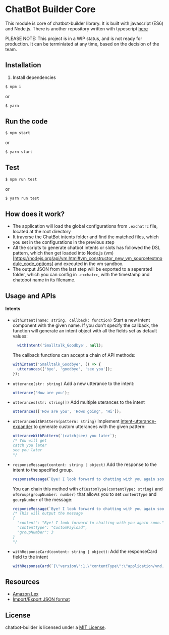 # ChatBot Builder Core

This module is core of chatbot-builder library. It is built with javascript (ES6) and Node.js. There is another repository written with typescript [here](https://github.com/DiUS/chatbot-builder-ts)

PLEASE NOTE: This project is in a WIP status, and is not ready for production. It can be terminiated at any time, based on the decision of the team.

## Installation

1. Install dependencies
```bash
$ npm i
```
or 
```bash
$ yarn
```

## Run the code

```bash
$ npm start
```
or
```bash
$ yarn start
```

## Test

```bash
$ npm run test
```
or
```bash
$ yarn run test
```

## How does it work?

- The application will load the global configurations from `.exchatrc` file, located at the root directory
- It traverse the ChatBot intents folder and find the matched files, which you set in the configurations in the previous step
- All the scripts to generate chatbot intents or slots has followed the DSL pattern, which then get loaded into Node.js (vm)[https://nodejs.org/api/vm.html#vm_constructor_new_vm_sourcetextmodule_code_options] and executed in the vm sandbox.
- The output JSON from the last step will be exported to a seperated folder, which you can config in `.exchatrc`, with the timestamp and chatobot name in its filename.

## Usage and APIs

#### Intents
- `withIntent(name: string, callback: function)`
  Start a new intent component with the given name. If you don't specify the callback, the function will generate an intent object with all the fields set as default values:

  ```js
    withIntent('Smalltalk_Goodbye', null);
  ```

  The callback functions can accept a chain of API methods:

  ```js
  withIntent('Smalltalk_Goodbye', () => {
    utterances(['bye', 'goodbye', 'see you']);
  });
  ```

- `utterance(str: string)`
  Add a new utterance to the intent:

  ```js
  utterance('How are you');
  ```

- `utterances(str: string[])`
  Add multiple uterances to the intent

  ```js
  utterances(['How are you', 'Hows going', 'Hi']);
  ``` 

- `utteranceWithPattern(pattern: string)`
  Implement [intent-utterance-expander](https://github.com/miguelmota/intent-utterance-expander) to generate custom utterances with the given pattern: 

  ```js
  utteranceWithPattern(`(catch|see) you later`);
  /* You will get 
  catch you later
  see you later 
  */
  ```
  
- `responseMessage(content: string | object)`
  Add the response to the intent to the specified group.

  ```js
  responseMessage(`Bye! I look forward to chatting with you again soon.`)
  ```

  You can chain this method with `ofCustomType(contentType: string)` and `ofGroup(groupNumber: number)` that allows you to set `contentType` and `gourpNumber` of the message:

  ```js
  responseMessage(`Bye! I look forward to chatting with you again soon.`).ofCustomType('CustomLoad').ofGroup(3);
  /* This will output the message
  {
    "content": "Bye! I look forward to chatting with you again soon.",
    "contentType": "CustomPayload",
    "groupNumber": 3
  }
  */
  ```

- `withResponseCard(content: string | object)`:
  Add the responseCard field to the intent

  ```js
  withResponseCard(`{\"version\":1,\"contentType\":\"application/vnd.amazonaws.card.generic\",\"genericAttachments\":[{\"title\":\"\",\"buttons\":[{\"text\":\"Book appointment\",\"value\":\"Book appointment\"},{\"text\":\"How plasma works\",\"value\":\"How plasma works\"},{\"text\":\"Who it helps\",\"value\":\"Who it helps\"},{\"text\":\"Am I eligible?\",\"value\":\"Am I eligible?\"}]}]}`);
  ```

## Resources

- [Amazon Lex](https://docs.aws.amazon.com/lex/latest/dg/what-is.html)
- [Import/Export JSON format](https://docs.aws.amazon.com/lex/latest/dg/import-export-format.html)

## License

chatbot-builder is licensed under a [MIT License](./LICENSE).

